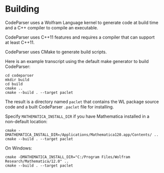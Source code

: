 # Building

CodeParser uses a Wolfram Language kernel to generate code at build time and a C++ compiler to compile an executable.

CodeParser uses C++11 features and requires a compiler that can support at least C++11.

CodeParser uses CMake to generate build scripts.

Here is an example transcript using the default make generator to build CodeParser:

```
cd codeparser
mkdir build
cd build
cmake ..
cmake --build . --target paclet
```

The result is a directory named `paclet` that contains the WL package source code and a built CodeParser `.paclet` file for installing.

Specify `MATHEMATICA_INSTALL_DIR` if you have Mathematica installed in a non-default location:

```
cmake -DMATHEMATICA_INSTALL_DIR=/Applications/Mathematica120.app/Contents/ ..
cmake --build . --target paclet
```

On Windows:

```
cmake -DMATHEMATICA_INSTALL_DIR="C:/Program Files/Wolfram Research/Mathematica/12.0" ..
cmake --build . --target paclet
```
